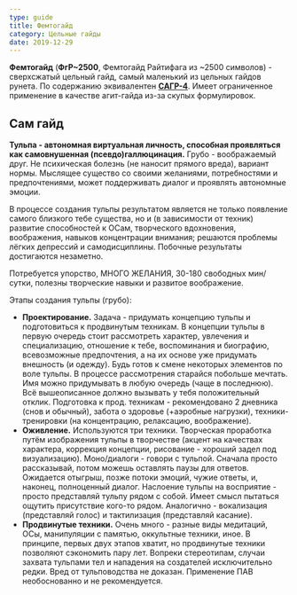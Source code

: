 ```yaml
---
type: guide
title: Фемтогайд
category: Цельные гайды
date: 2019-12-29
---
```



**Фемтогайд** (**ФгР~2500**, Фемтогайд Райтифага из ~2500 символов) - сверхсжатый цельный гайд, самый маленький из цельных гайдов рунета. По содержанию эквивалентен **[САГР-4](/наногайд_сагр-4)**. Имеет ограниченное применение в качестве агит-гайда из-за скупых формулировок.

## Сам гайд
**Тульпа - автономная виртуальная личность, способная проявляться как самовнушенная (псевдо)галлюцинация.** Грубо - воображаемый друг. Не психическая болезнь (не наносит прямого вреда), вариант нормы. Мыслящее существо со своими желаниями, потребностями и предпочтениями, может поддерживать диалог и проявлять автономные эмоции.

В процессе создания тульпы результатом является не только появление самого близкого тебе существа, но и (в зависимости от техник) развитие способностей к ОСам, творческого вдохновения, воображения, навыков концентрации внимания; решаются проблемы лёгких депрессий и самодисциплины. Побочные результаты достигаются незаметно.

Потребуется упорство, МНОГО ЖЕЛАНИЯ, 30-180 свободных мин/сутки, полезны творческие навыки и развитое воображение.

Этапы создания тульпы (грубо):

  - **Проектирование.** Задача - придумать концепцию тульпы и подготовиться к продвинутым техникам. В концепции тульпы в первую очередь стоит рассмотреть характер, увлечения и специализацию, отношение к тебе, воспоминания и биографию, всевозможные предпочтения, а на их основе уже придумать внешность (и одежду). Будь готов к смене некоторых элементов по воле тульпы. В процессе рассмотрения старайся побольше мечтать. Имя можно придумывать в любую очередь (чаще в последнюю). Всё вышеописанное должно вызывать у тебя положительный отклик. Подготовка к прод. техникам - рекомендовано 2 дневника (снов и обычный), забота о здоровье (+аэробные нагрузки), техники-тренировки (на концентрацию, релаксацию, воображение).
  - **Оживление.** Используются три техники. Творческая проработка путём изображения тульпы в творчестве (акцент на качествах характера, коррекция концепции, рисование - хороший задел под визуализацию). Моно/диалоги - говори с тульпой. Сначала просто рассказывай, потом можешь оставлять паузы для ответов. Ожидается отыгрыш, позже потоки эмоций, чужие ответы, и, наконец, полноценный диалог.  Наслоение тульпы на восприятие - просто представляй тульпу рядом с собой. Имеет смысл пытаться ощутить присутствие кого-то рядом. Аналогично - вокализация (представляй голос) и тактилизация (представляй касание).
  - **Продвинутые техники.** Очень много - разные виды медитаций, ОСы, манипуляции с памятью, оккультные техники, иное. В принципе, первых двух этапов хватит, но продвинутые техники позволяют сэкономить пару лет.
Вопреки стереотипам, случаи захвата тульпами тел и нападения на создателей исключительно редки. Вред от тульповодства не доказан. Применение ПАВ необоснованно и не рекомендуется.
